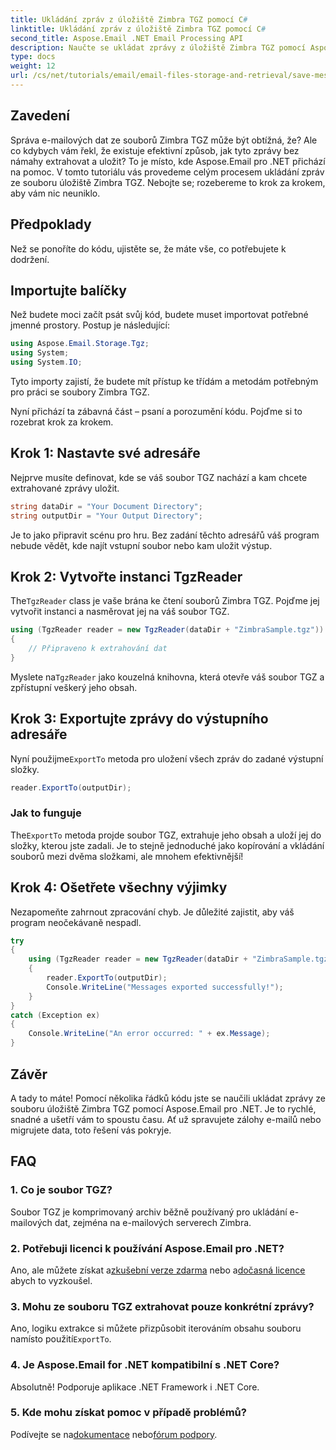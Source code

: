 ```yaml
---
title: Ukládání zpráv z úložiště Zimbra TGZ pomocí C#
linktitle: Ukládání zpráv z úložiště Zimbra TGZ pomocí C#
second_title: Aspose.Email .NET Email Processing API
description: Naučte se ukládat zprávy z úložiště Zimbra TGZ pomocí Aspose.Email pro .NET pomocí našeho podrobného návodu.
type: docs
weight: 12
url: /cs/net/tutorials/email/email-files-storage-and-retrieval/save-messages-from-zimbra-tgz-storage/
---
```

## Zavedení

Správa e-mailových dat ze souborů Zimbra TGZ může být obtížná, že? Ale co kdybych vám řekl, že existuje efektivní způsob, jak tyto zprávy bez námahy extrahovat a uložit? To je místo, kde Aspose.Email pro .NET přichází na pomoc. V tomto tutoriálu vás provedeme celým procesem ukládání zpráv ze souboru úložiště Zimbra TGZ. Nebojte se; rozebereme to krok za krokem, aby vám nic neuniklo.  

## Předpoklady  

Než se ponoříte do kódu, ujistěte se, že máte vše, co potřebujete k dodržení.  

## Importujte balíčky  

Než budete moci začít psát svůj kód, budete muset importovat potřebné jmenné prostory. Postup je následující:  

```csharp  
using Aspose.Email.Storage.Tgz;  
using System;  
using System.IO;  
```  

Tyto importy zajistí, že budete mít přístup ke třídám a metodám potřebným pro práci se soubory Zimbra TGZ.

Nyní přichází ta zábavná část – psaní a porozumění kódu. Pojďme si to rozebrat krok za krokem.  

## Krok 1: Nastavte své adresáře  

Nejprve musíte definovat, kde se váš soubor TGZ nachází a kam chcete extrahované zprávy uložit.  

```csharp  
string dataDir = "Your Document Directory";  
string outputDir = "Your Output Directory";  
```  
 
Je to jako připravit scénu pro hru. Bez zadání těchto adresářů váš program nebude vědět, kde najít vstupní soubor nebo kam uložit výstup.


## Krok 2: Vytvořte instanci TgzReader  

 The`TgzReader` class je vaše brána ke čtení souborů Zimbra TGZ. Pojďme jej vytvořit instanci a nasměrovat jej na váš soubor TGZ.  

```csharp  
using (TgzReader reader = new TgzReader(dataDir + "ZimbraSample.tgz"))  
{  
    // Připraveno k extrahování dat
}  
```  
 
 Myslete na`TgzReader` jako kouzelná knihovna, která otevře váš soubor TGZ a zpřístupní veškerý jeho obsah.  


## Krok 3: Exportujte zprávy do výstupního adresáře  

 Nyní použijme`ExportTo` metoda pro uložení všech zpráv do zadané výstupní složky.  

```csharp  
reader.ExportTo(outputDir);  
```  

### Jak to funguje  
 The`ExportTo` metoda projde soubor TGZ, extrahuje jeho obsah a uloží jej do složky, kterou jste zadali. Je to stejně jednoduché jako kopírování a vkládání souborů mezi dvěma složkami, ale mnohem efektivnější!  


## Krok 4: Ošetřete všechny výjimky  

Nezapomeňte zahrnout zpracování chyb. Je důležité zajistit, aby váš program neočekávaně nespadl.  

```csharp  
try  
{  
    using (TgzReader reader = new TgzReader(dataDir + "ZimbraSample.tgz"))  
    {  
        reader.ExportTo(outputDir);  
        Console.WriteLine("Messages exported successfully!");  
    }  
}  
catch (Exception ex)  
{  
    Console.WriteLine("An error occurred: " + ex.Message);  
}  
```  

## Závěr  

A tady to máte! Pomocí několika řádků kódu jste se naučili ukládat zprávy ze souboru úložiště Zimbra TGZ pomocí Aspose.Email pro .NET. Je to rychlé, snadné a ušetří vám to spoustu času. Ať už spravujete zálohy e-mailů nebo migrujete data, toto řešení vás pokryje.

## FAQ  

### 1. Co je soubor TGZ?  
Soubor TGZ je komprimovaný archiv běžně používaný pro ukládání e-mailových dat, zejména na e-mailových serverech Zimbra.  

### 2. Potřebuji licenci k používání Aspose.Email pro .NET?  
 Ano, ale můžete získat a[zkušební verze zdarma](https://releases.aspose.com/) nebo a[dočasná licence](https://purchase.aspose.com/temporary-license/) abych to vyzkoušel.  

### 3. Mohu ze souboru TGZ extrahovat pouze konkrétní zprávy?  
 Ano, logiku extrakce si můžete přizpůsobit iterováním obsahu souboru namísto použití`ExportTo`.  

### 4. Je Aspose.Email for .NET kompatibilní s .NET Core?  
Absolutně! Podporuje aplikace .NET Framework i .NET Core.  

### 5. Kde mohu získat pomoc v případě problémů?  
 Podívejte se na[dokumentace](https://reference.aspose.com/email/net/) nebo[fórum podpory](https://forum.aspose.com/c/email/12/).